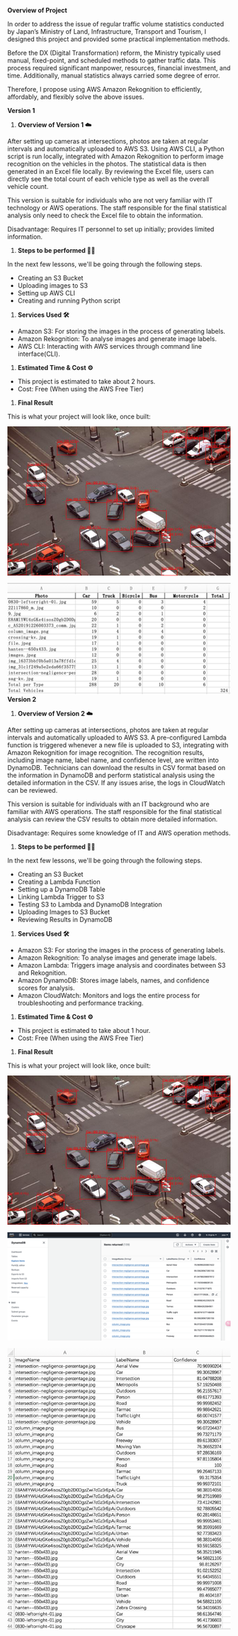 **Overview of Project** 

In order to address the issue of regular traffic volume statistics conducted by Japan’s Ministry of Land, Infrastructure, Transport and Tourism, I designed this project and provided some practical implementation methods.

Before the DX (Digital Transformation) reform, the Ministry typically used manual, fixed-point, and scheduled methods to gather traffic data. This process required significant manpower, resources, financial investment, and time. Additionally, manual statistics always carried some degree of error.

Therefore, I propose using AWS Amazon Rekognition to efficiently, affordably, and flexibly solve the above issues.

**Version 1**

1. **Overview of Version 1 ☁️**

After setting up cameras at intersections, photos are taken at regular intervals and automatically uploaded to AWS S3. Using AWS CLI, a Python script is run locally, integrated with Amazon Rekognition to perform image recognition on the vehicles in the photos. The statistical data is then generated in an Excel file locally. By reviewing the Excel file, users can directly see the total count of each vehicle type as well as the overall vehicle count.

This version is suitable for individuals who are not very familiar with IT technology or AWS operations. The staff responsible for the final statistical analysis only need to check the Excel file to obtain the information.

Disadvantage: Requires IT personnel to set up initially; provides limited information.

1. **Steps to be performed 👩‍💻**

In the next few lessons, we'll be going through the following steps.

- Creating an S3 Bucket
- Uploading images to S3
- Setting up AWS CLI
- Creating and running Python script

1. **Services Used 🛠**
- Amazon S3: For storing the images in the process of generating labels.
- Amazon Rekognition: To analyse images and generate image labels.
- AWS CLI: Interacting with AWS services through command line interface(CLI).

1. **Estimated Time & Cost ⚙️**
- This project is estimated to take about 2 hours.
- Cost: Free (When using the AWS Free Tier)

1. **Final Result**

This is what your project will look like, once built:

![alt text](image-1.png)

![alt text](image.png)
**Version 2**

1. **Overview of Version 2 ☁️**

After setting up cameras at intersections, photos are taken at regular intervals and automatically uploaded to AWS S3. A pre-configured Lambda function is triggered whenever a new file is uploaded to S3, integrating with Amazon Rekognition for image recognition. The recognition results, including image name, label name, and confidence level, are written into DynamoDB. Technicians can download the results in CSV format based on the information in DynamoDB and perform statistical analysis using the detailed information in the CSV. If any issues arise, the logs in CloudWatch can be reviewed.

This version is suitable for individuals with an IT background who are familiar with AWS operations. The staff responsible for the final statistical analysis can review the CSV results to obtain more detailed information.

Disadvantage: Requires some knowledge of IT and AWS operation methods.

1. **Steps to be performed 👩‍💻**

In the next few lessons, we'll be going through the following steps.

- Creating an S3 Bucket
- Creating a Lambda Function
- Setting up a DynamoDB Table
- Linking Lambda Trigger to S3
- Testing S3 to Lambda and DynamoDB Integration
- Uploading Images to S3 Bucket
- Reviewing Results in DynamoDB

1. **Services Used 🛠**
- Amazon S3: For storing the images in the process of generating labels.
- Amazon Rekognition: To analyse images and generate image labels.
- Amazon Lambda: Triggers image analysis and coordinates between S3 and Rekognition.
- Amazon DynamoDB: Stores image labels, names, and confidence scores for analysis.
- Amazon CloudWatch: Monitors and logs the entire process for troubleshooting and performance tracking.

1. **Estimated Time & Cost ⚙️**
- This project is estimated to take about 1 hour.
- Cost: Free (When using the AWS Free Tier)

1. **Final Result**

This is what your project will look like, once built:


![alt text](image-1.png)

![alt text](image-2.png)

![alt text](image-3.png)
